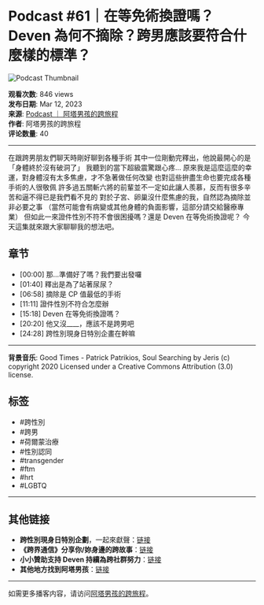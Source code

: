 # Podcast #61｜在等免術換證嗎？Deven 為何不摘除？跨男應該要符合什麼樣的標準？

![Podcast Thumbnail](https://yt3.ggpht.com/Osh2JsePDW4o-cVw2l3N3uZx6tR5rsZhIB4_CyGDUDkHPzuf9ER4DhkXz3kru8GEqdyf5VA5=s48-c-k-c0x00ffffff-no-rj)

**观看次数**: 846 views  
**发布日期**: Mar 12, 2023  
**来源**: [Podcast ｜ ‎阿塔男孩的跨旅程](https://www.youtube.com/playlist?list=PLT3O9gP-GFcnN3FsrZb7Oa0zcJ7OkFHHl)  
**作者**: 阿塔男孩的跨旅程  
**评论数量**: 40  

---

在跟跨男朋友們聊天時剛好聊到各種手術 其中一位剛動完釋出，他說最開心的是「身體終於沒有破洞了」 我聽到的當下超級震驚跟心疼... 原來我是這麼這麼的幸運，對身體沒有太多焦慮，才不急著做任何改變 也對這些拚盡生命也要完成各種手術的人很敬佩 許多過五關斬六將的前輩並不一定如此讓人羨慕，反而有很多辛苦和逼不得已是我們看不見的 對於子宮、卵巢沒什麼焦慮的我，自然認為摘除並非必要之事 （當然可能會有病變或其他身體的負面影響，這部分請交給醫療專業） 但如此一來證件性別不符不會很困擾嗎？還是 Deven 在等免術換證呢？ 今天這集就來跟大家聊聊我的想法吧。

## 章节

- [00:00] 那...準備好了嗎？我們要出發囉
- [01:40] 釋出是為了站著尿尿？
- [06:58] 摘除是 CP 值最低的手術
- [11:11] 證件性別不符合怎麼辦
- [15:18] Deven 在等免術換證嗎？
- [20:20] 他又沒\_\_\_\_，應該不是跨男吧
- [24:28] 跨性別現身日特別企畫在幹嘛

---

**背景音乐**: Good Times - Patrick Patrikios, Soul Searching by Jeris (c) copyright 2020 Licensed under a Creative Commons Attribution (3.0) license.  

## 标签

- #跨性別
- #跨男
- #荷爾蒙治療
- #性別認同
- #transgender
- #ftm
- #hrt
- #LGBTQ

---

## 其他链接

- **跨性別現身日特別企劃**，一起來獻聲：[链接](https://forms.gle/LNgz2MVn9ayEaQJY7)
- **《跨界通信》分享你/妳身邊的跨故事**：[链接](https://forms.gle/8mcmaNsavdrKTrMRA)
- **小小贊助支持 Deven 持續為跨社群努力**：[链接](https://pay.firstory.me/user/attaboy)
- **其他地方找到阿塔男孩**：[链接](https://portaly.cc/attaboy) 

---  

如需更多播客内容，请访问[阿塔男孩的跨旅程](https://www.youtube.com/channel/UCVadt-py0ehqiXNKB_CwWqA/videos)。
<!-- tcd_original_link https://m.youtube.com/watch?v=6NpoB70VAk4 -->
